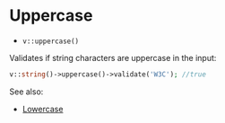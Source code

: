 # Uppercase

- `v::uppercase()`

Validates if string characters are uppercase in the input:

```php
v::string()->uppercase()->validate('W3C'); //true
```

See also:

  * [Lowercase](Lowercase.md)
